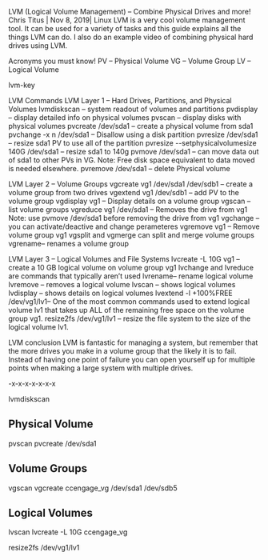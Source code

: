 LVM (Logical Volume Management) – Combine Physical Drives and more!
Chris Titus | Nov 8, 2019| Linux
LVM is a very cool volume management tool. It can be used for a variety of tasks and this guide explains all the things LVM can do. I also do an example video of combining physical hard drives using LVM.

Acronyms you must know!
PV – Physical Volume
VG – Volume Group
LV – Logical Volume

lvm-key

LVM Commands
LVM Layer 1 – Hard Drives, Partitions, and Physical Volumes
lvmdiskscan – system readout of volumes and partitions
pvdisplay – display detailed info on physical volumes
pvscan – display disks with physical volumes
pvcreate /dev/sda1 – create a physical volume from sda1
pvchange -x n /dev/sda1 – Disallow using a disk partition
pvresize /dev/sda1 – resize sda1 PV to use all of the partition
pvresize --setphysicalvolumesize 140G /dev/sda1 – resize sda1 to 140g
pvmove /dev/sda1 – can move data out of sda1 to other PVs in VG. Note: Free disk space equivalent to data moved is needed elsewhere.
pvremove /dev/sda1 – delete Physical volume

LVM Layer 2 – Volume Groups
vgcreate vg1 /dev/sda1 /dev/sdb1 – create a volume group from two drives
vgextend vg1 /dev/sdb1 – add PV to the volume group
vgdisplay vg1 – Display details on a volume group
vgscan – list volume groups
vgreduce vg1 /dev/sda1 – Removes the drive from vg1
Note: use pvmove /dev/sda1 before removing the drive from vg1
vgchange – you can activate/deactive and change perameteres
vgremove vg1 – Remove volume group vg1
vgsplit and vgmerge can split and merge volume groups
vgrename– renames a volume group

LVM Layer 3 – Logical Volumes and File Systems
lvcreate -L 10G vg1 – create a 10 GB logical volume on volume group vg1
lvchange and lvreduce are commands that typically aren’t used
lvrename– rename logical volume
lvremove – removes a logical volume
lvscan – shows logical volumes
lvdisplay – shows details on logical volumes
lvextend -l +100%FREE /dev/vg1/lv1– One of the most common commands used to extend logical volume lv1 that takes up ALL of the remaining free space on the volume group vg1.
resize2fs /dev/vg1/lv1 – resize the file system to the size of the logical volume lv1.

LVM conclusion
LVM is fantastic for managing a system, but remember that the more drives you make in a volume group that the likely it is to fail. Instead of having one point of failure you can open yourself up for multiple points when making a large system with multiple drives.



-x-x-x-x-x-x-x

lvmdiskscan

Physical Volume
----------------
pvscan
pvcreate /dev/sda1

Volume Groups
--------------
vgscan
vgcreate ccengage_vg /dev/sda1 /dev/sdb5


Logical Volumes
---------------
lvscan
lvcreate -L 10G ccengage_vg

resize2fs /dev/vg1/lv1

